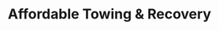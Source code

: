 ---
title: "Affordable Towing & Recovery"
url: /chesapeake/affordable-towing-and-recovery/
shop: car repair
---